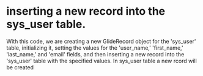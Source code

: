 # inserting a new record into the sys_user table.
With this code, we are creating a new GlideRecord object for the 'sys_user' table, initializing it, setting the values for the 'user_name,' 'first_name,' 'last_name,' and 'email' fields, and then inserting a new record into the 'sys_user' table with the specified values.
In sys_user table a new rcord will be created
